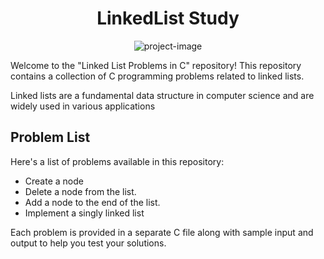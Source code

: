 <h1 align="center" id="title">LinkedList Study</h1>

<p align="center"><img src="https://socialify.git.ci/gauravdaultani/linkedlist_study/image?font=Bitter&amp;language=1&amp;name=1&amp;owner=1&amp;pattern=Brick%20Wall&amp;theme=Dark" alt="project-image"></p>

<p>Welcome to the "Linked List Problems in C" repository! This repository contains a collection of C programming problems related to linked lists.</p>

<p>Linked lists are a fundamental data structure in computer science and are widely used in various applications</p>

<h2>Problem List</h2>

<p>Here's a list of problems available in this repository:</p>

*   Create a node
*   Delete a node from the list.
*   Add a node to the end of the list.
*   Implement a singly linked list
<p>Each problem is provided in a separate C file along with sample input and output to help you test your solutions.</p>
